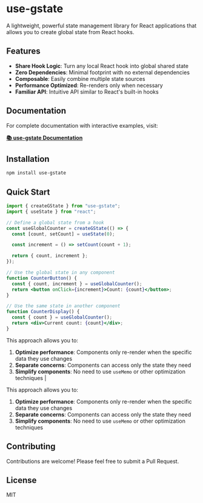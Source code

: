 # use-gstate

A lightweight, powerful state management library for React applications that allows you to create global state from React hooks.

## Features

- **Share Hook Logic**: Turn any local React hook into global shared state
- **Zero Dependencies**: Minimal footprint with no external dependencies
- **Composable**: Easily combine multiple state sources
- **Performance Optimized**: Re-renders only when necessary
- **Familiar API**: Intuitive API similar to React's built-in hooks

## Documentation

For complete documentation with interactive examples, visit:

**[📚 use-gstate Documentation](https://use-gstate.netlify.app)**

## Installation

```bash
npm install use-gstate
```

## Quick Start

```jsx
import { createGState } from "use-gstate";
import { useState } from "react";

// Define a global state from a hook
const useGlobalCounter = createGState(() => {
  const [count, setCount] = useState(0);

  const increment = () => setCount(count + 1);

  return { count, increment };
});

// Use the global state in any component
function CounterButton() {
  const { count, increment } = useGlobalCounter();
  return <button onClick={increment}>Count: {count}</button>;
}

// Use the same state in another component
function CounterDisplay() {
  const { count } = useGlobalCounter();
  return <div>Current count: {count}</div>;
}
```

This approach allows you to:

1. **Optimize performance**: Components only re-render when the specific data they use changes
2. **Separate concerns**: Components can access only the state they need
3. **Simplify components**: No need to use `useMemo` or other optimization techniques
   |

This approach allows you to:

1. **Optimize performance**: Components only re-render when the specific data they use changes
2. **Separate concerns**: Components can access only the state they need
3. **Simplify components**: No need to use `useMemo` or other optimization techniques

## Contributing

Contributions are welcome! Please feel free to submit a Pull Request.

## License

MIT
